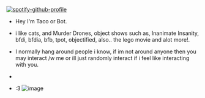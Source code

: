 [![spotify-github-profile](https://spotify-github-profile.vercel.app/api/view?uid=31ofyqlkho6h6uzxsh4ac4uafm5a&cover_image=true&theme=novatorem&show_offline=false&background_color=c326fd&interchange=true&bar_color=970ca1&bar_color_cover=false)](https://github.com/kittinan/spotify-github-profile)



-  Hey I'm Taco or Bot. 
  
- i like cats, and Murder Drones, object shows such as, Inanimate Insanity, bfdi, bfdia, bfb, tpot, objectified, also.. the lego movie and alot more!.
- I normally hang around people i know, if im not around anyone then you may interact /w me or ill just randomly interact if i feel like interacting with you.
- 
- :3
  ![image](https://github.com/user-attachments/assets/69557618-3a6a-484a-9f1e-08788068cb45)


<!---
Dynamush is a ✨ special ✨ repository because its `README.md` (this file) appears on your GitHub profile.
You can click the Preview link to take a look at your changes.
--->
